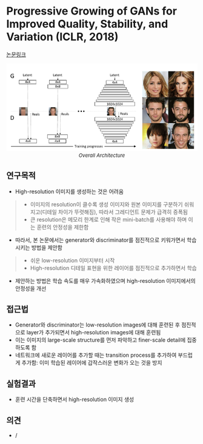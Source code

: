 # Progressive Growing of GANs for Improved Quality, Stability, and Variation (ICLR, 2018)

[논문링크](https://arxiv.org/abs/1710.10196)

<p align="center">
    <img width="600" alt='fig1' src="./img/08_07_01.png?raw=true"></br>
    <em><font size=2>Overall Architecture</font></em>
</p>

## 연구목적
- High-resolution 이미지를 생성하는 것은 어려움
> - 이미지의 resolution이 클수록 생성 이미지와 원본 이미지를 구분하기 쉬워지고(디테일 차이가 뚜렷해짐), 따라서 그레디언트 문제가 급격히 증폭됨
> - 큰 resolution은 메모리 한계로 인해 작은 mini-batch를 사용해야 하며 이는 훈련의 안정성을 제한함
- 따라서, 본 논문에서는 generator와 discriminator를 점진적으로 키워가면서 학습시키는 방법을 제안함
> - 쉬운 low-resolution 이미지부터 시작
> - High-resolution 디테일 표현을 위한 레이어를 점진적으로 추가하면서 학습
- 제안하는 방법은 학습 속도를 매우 가속화하였으며 high-resolution 이미지에서의 안정성을 개선

## 접근법
- Generator와 discriminator는 low-resolution images에 대해 훈련된 후 점진적으로 layer가 추가되면서 high-resolution images에 대해 훈련됨
- 이는 이미지의 large-scale structure를 먼저 파악하고 finer-scale detail에 집중하도록 함
- 네트워크에 새로운 레이어를 추가할 때는 transition process를 추가하여 부드럽게 추가함: 이미 학습된 레이어에 갑작스러운 변화가 오는 것을 방지

## 실험결과
- 훈련 시간을 단축하면서 high-resolution 이미지 생성

## 의견
- /